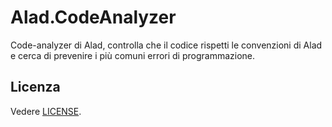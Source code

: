 <!--
SPDX-FileCopyrightText: 2022 ALAD SRL <info@alad.cloud>

SPDX-License-Identifier: MIT
-->

Alad.CodeAnalyzer
=================

Code-analyzer di Alad, controlla che il codice rispetti le convenzioni di Alad
e cerca di prevenire i più comuni errori di programmazione.


## Licenza

Vedere [LICENSE](LICENSE).
